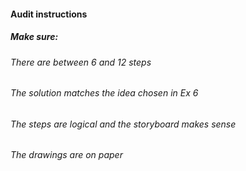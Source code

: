 #### Audit instructions

##### Make sure:

###### There are between 6 and 12 steps
###### The solution matches the idea chosen in Ex 6
###### The steps are logical and the storyboard makes sense
###### The drawings are on paper